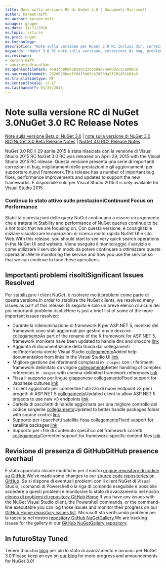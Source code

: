 ```yaml
---
title: Note sulla versione RC di NuGet 3.0 | Documenti Microsoft
author: karann-msft
ms.author: karann-msft
manager: ghogen
ms.date: 11/11/2016
ms.topic: article
ms.prod: nuget
ms.technology: 
description: "Note sulla versione per NuGet 3.0 RC inclusi dcr, correzioni di bug, le funzionalità aggiunte e problemi noti."
keywords: "NuGet 3.0 RC note sulla versione, correzioni di bug, problemi noti, aggiunta di funzionalità, eseguire"
ms.reviewer:
- karann-msft
- unniravindranathan
ms.openlocfilehash: 4693fd8884283e01d3c0a8ad74e0692c1ca00659
ms.sourcegitcommit: 262d026beeffd4f3b6fc47d780a2f701451663a8
ms.translationtype: MT
ms.contentlocale: it-IT
ms.lasthandoff: 01/25/2018
---
```

# <a name="nuget-30-rc-release-notes"></a><span data-ttu-id="1434e-104">Note sulla versione RC di NuGet 3.0</span><span class="sxs-lookup"><span data-stu-id="1434e-104">NuGet 3.0 RC Release Notes</span></span>

<span data-ttu-id="1434e-105">[Note sulla versione Beta di NuGet 3.0](../release-notes/nuget-3.0-beta.md) | [note sulla versione di NuGet 3.0 RC2](../release-notes/nuget-3.0-RC2.md)</span><span class="sxs-lookup"><span data-stu-id="1434e-105">[NuGet 3.0 Beta Release Notes](../release-notes/nuget-3.0-beta.md) | [NuGet 3.0 RC2 Release Notes](../release-notes/nuget-3.0-RC2.md)</span></span>

<span data-ttu-id="1434e-106">NuGet 3.0 RC il 29 aprile 2015 è stata rilasciata con la versione di Visual Studio 2015 RC.</span><span class="sxs-lookup"><span data-stu-id="1434e-106">NuGet 3.0 RC was released on April 29, 2015 with the Visual Studio 2015 RC release.</span></span> <span data-ttu-id="1434e-107">Questa versione presenta una serie di importanti correzioni di bug, miglioramenti delle prestazioni e gli aggiornamenti per supportare nuovi Framework.</span><span class="sxs-lookup"><span data-stu-id="1434e-107">This release has a number of important bug fixes, performance improvements and updates to support the new frameworks.</span></span>  <span data-ttu-id="1434e-108">È disponibile solo per Visual Studio 2015.</span><span class="sxs-lookup"><span data-stu-id="1434e-108">It is only available for Visual Studio 2015.</span></span>

### <a name="continued-focus-on-performance"></a><span data-ttu-id="1434e-109">Continua lo stato attivo sulle prestazioni</span><span class="sxs-lookup"><span data-stu-id="1434e-109">Continued Focus on Performance</span></span>

<span data-ttu-id="1434e-110">Stabilità e prestazioni delle query NuGet continuano a essere un argomento che è trattata in.</span><span class="sxs-lookup"><span data-stu-id="1434e-110">Stability and performance of NuGet queries continue to be a hot topic that we are focusing on.</span></span>  <span data-ttu-id="1434e-111">Con questa versione, è consigliabile iniziare visualizzare le operazioni di ricerca molto rapida NuGet UI e sito Web.</span><span class="sxs-lookup"><span data-stu-id="1434e-111">With this release, you should start to see very quick search operations in the NuGet UI and website.</span></span>  <span data-ttu-id="1434e-112">Viene eseguito il monitoraggio il servizio e come utilizzare il servizio in modo da potere continuare a ottimizzare queste operazioni.</span><span class="sxs-lookup"><span data-stu-id="1434e-112">We're monitoring the service and how you use the service so that we can continue to tune these operations.</span></span>

## <a name="significant-issues-resolved"></a><span data-ttu-id="1434e-113">Importanti problemi risolti</span><span class="sxs-lookup"><span data-stu-id="1434e-113">Significant Issues Resolved</span></span>

<span data-ttu-id="1434e-114">Per stabilizzare i client NuGet, è risolvere molti problemi come parte di questa versione.</span><span class="sxs-lookup"><span data-stu-id="1434e-114">In order to stabilize the NuGet clients, we resolved many issues as part of this release.</span></span>  <span data-ttu-id="1434e-115">Di seguito è solo un breve elenco di alcuni dei più importanti problemi risolti:</span><span class="sxs-lookup"><span data-stu-id="1434e-115">Here is just a brief list of some of the more important issues resolved:</span></span>

* <span data-ttu-id="1434e-116">Durante la ridenominazione di framework K per ASP.NET 5, moniker del framework sono stati aggiornati per gestire dnx e dnxcore [collegamento](https://github.com/NuGet/Home/issues/215)</span><span class="sxs-lookup"><span data-stu-id="1434e-116">As part of the rename of the K framework for ASP.NET 5, framework monikers have been updated to handle dnx and dnxcore [link](https://github.com/NuGet/Home/issues/215)</span></span>
* <span data-ttu-id="1434e-117">Aggiunta di documentazione della Guida dai collegamenti nell'interfaccia utente Visual Studio [collegamento](https://github.com/NuGet/Home/issues/232)</span><span class="sxs-lookup"><span data-stu-id="1434e-117">Added help documentation from links in the Visual Studio UI [link](https://github.com/NuGet/Home/issues/232)</span></span>
* <span data-ttu-id="1434e-118">Migliore gestione dei riferimenti complessi in `.nuspec` con i riferimenti framework delimitato da virgole [collegamento](https://github.com/NuGet/Home/issues/276)</span><span class="sxs-lookup"><span data-stu-id="1434e-118">Better handling of complex references in `.nuspec` with comma-delimited framework references [link](https://github.com/NuGet/Home/issues/276)</span></span>
* <span data-ttu-id="1434e-119">Fissa il supporto per lingue giapponese [collegamento](https://github.com/NuGet/Home/issues/253)</span><span class="sxs-lookup"><span data-stu-id="1434e-119">Fixed support for Japanese cultures [link](https://github.com/NuGet/Home/issues/253)</span></span>
* <span data-ttu-id="1434e-120">Il client aggiornato per consentire l'utilizzo di nuovi endpoint v3 per i progetti di ASP.NET 5 [collegamento](https://github.com/NuGet/Home/issues/219)</span><span class="sxs-lookup"><span data-stu-id="1434e-120">Updated client to allow ASP.NET 5 projects to use new v3 endpoints [link](https://github.com/NuGet/Home/issues/219)</span></span>
* <span data-ttu-id="1434e-121">Cartella di pacchetti di handle aggiornata per una migliore controllo del codice sorgente [collegamento](https://github.com/NuGet/Home/issues/56)</span><span class="sxs-lookup"><span data-stu-id="1434e-121">Updated to better handle packages folder with source control [link](https://github.com/NuGet/Home/issues/56)</span></span>
* <span data-ttu-id="1434e-122">Supporto per i pacchetti satellite fissa [collegamento](https://github.com/NuGet/Home/issues/17)</span><span class="sxs-lookup"><span data-stu-id="1434e-122">Fixed support for satellite packages [link](https://github.com/NuGet/Home/issues/17)</span></span>
* <span data-ttu-id="1434e-123">Supporto per i file di contenuto specifico del framework corretti [collegamento](https://github.com/NuGet/Home/issues/18)</span><span class="sxs-lookup"><span data-stu-id="1434e-123">Corrected support for framework-specific content files [link](https://github.com/NuGet/Home/issues/18)</span></span>

## <a name="github-presence-overhaul"></a><span data-ttu-id="1434e-124">Revisione di presenza di GitHub</span><span class="sxs-lookup"><span data-stu-id="1434e-124">GitHub presence overhaul</span></span>

<span data-ttu-id="1434e-125">È stato apportato alcune modifiche per il nostro [origine repository di codice su GitHub](http://github.com/nuget/home).</span><span class="sxs-lookup"><span data-stu-id="1434e-125">We've made some changes to our [source code repositories on GitHub](http://github.com/nuget/home).</span></span>  <span data-ttu-id="1434e-126">Se si dispone di eventuali problemi con il client NuGet di Visual Studio, i comandi di Powershell o la riga di comando eseguibile è possibile accedere a questi problemi e monitorare lo stato di avanzamento nel nostro [elenco di problemi di repository GitHub Home](http://github.com/nuget/home/issues).</span><span class="sxs-lookup"><span data-stu-id="1434e-126">If you have any issues with the NuGet Visual Studio client, the Powershell commands, or the command-line executable you can log those issues and monitor their progress on our [GitHub Home repository issues list](http://github.com/nuget/home/issues).</span></span>  <span data-ttu-id="1434e-127">Microsoft sta verificando problemi per la raccolta nel nostro [repository GitHub NuGetGallery](http://github.com/nuget/NuGetGallery/issues).</span><span class="sxs-lookup"><span data-stu-id="1434e-127">We are tracking issues for the gallery in our [GitHub NuGetGallery repository](http://github.com/nuget/NuGetGallery/issues).</span></span>


## <a name="stay-tuned"></a><span data-ttu-id="1434e-128">In futuro</span><span class="sxs-lookup"><span data-stu-id="1434e-128">Stay Tuned</span></span>

<span data-ttu-id="1434e-129">Tenere d'occhio [blog](http://blog.nuget.org) per più lo stato di avanzamento e annunci per NuGet 3.0!</span><span class="sxs-lookup"><span data-stu-id="1434e-129">Please keep an eye on [our blog](http://blog.nuget.org) for more progress and announcements for NuGet 3.0!</span></span>